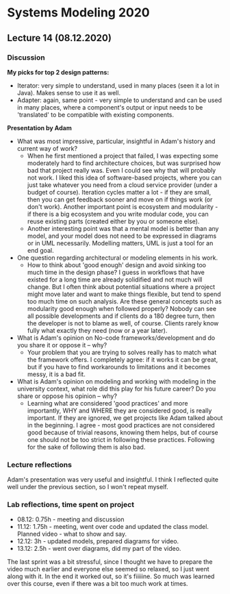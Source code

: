 # Systems Modeling 2020

## Lecture 14 (08.12.2020)

### Discussion

**My picks for top 2 design patterns:**
- Iterator: very simple to understand, used in many places (seen it a lot in Java). Makes sense to use it as well.
- Adapter: again, same point - very simple to understand and can be used in many places, where a component's output or input needs to be 'translated' to be compatible with existing components.

**Presentation by Adam**

- What was most impressive, particular, insightful in Adam's history and current way of work?
	- When he first mentioned a project that failed, I was expecting some moderately hard to find architecture choices, but was surprised how bad that project really was. Even I could see why that will probably not work. I liked this idea of software-based projects, where you can just take whatever you need from a cloud service provider (under a budget of course). Iteration cycles matter a lot - if they are small, then you can get feedback sooner and move on if things work (or don't work). Another important point is ecosystem and modularity - if there is a big ecosystem and you write modular code, you can reuse existing parts (created either by you or someone else).
	- Another interesting point was that a mental model is better than any model, and your model does not need to be expressed in diagrams or in UML necessarily. Modelling matters, UML is just a tool for an end goal.
- One question regarding architectural or modeling elements in his work.
	- How to think about 'good enough' design and avoid sinking too much time in the design phase? I guess in workflows that have existed for a long time are already solidified and not much will change. But I often think about potential situations where a project might move later and want to make things flexible, but tend to spend too much time on such analysis. Are these general concepts such as modularity good enough when followed properly? Nobody can see all possible developments and if clients do a 180 degree turn, then the developer is not to blame as well, of course. Clients rarely know fully what exactly they need (now or a year later). 
- What is Adam's opinion on No-code frameworks/development and do you share it or oppose it – why?
	- Your problem that you are trying to solves really has to match what the framework offers. I completely agree: if it works it can be great, but if you have to find workarounds to limitations and it becomes messy, it is a bad fit.
- What is Adam's opinion on modeling and working with modeling in the university context, what role did this play for his future career? Do you share or oppose his opinion – why?
	- Learning what are considered 'good practices' and more importantly, WHY and WHERE they are considered good, is really important. If they are ignored, we get projects like Adam talked about in the beginning. I agree - most good practices are not considered good because of trivial reasons, knowing them helps, but of course one should not be too strict in following these practices. Following for the sake of following them is also bad.
  
### Lecture reflections
  
Adam's presentation was very useful and insightful. I think I reflected quite well under the previous section, so I won't repeat myself. 
  
### Lab reflections, time spent on project

- 08.12: 0.75h - meeting and discussion
- 11.12: 1.75h - meeting, went over code and updated the class model. Planned video - what to show and say.
- 12.12: 3h - updated models, prepared diagrams for video.
- 13.12: 2.5h - went over diagrams, did my part of the video.

The last sprint was a bit stressful, since I thought we have to prepare the video much earlier and everyone else seemed so relaxed, so I just went along with it. In the end it worked out, so it's fiiiiine.
So much was learned over this course, even if there was a bit too much work at times.
